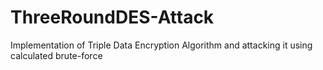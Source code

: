 # ThreeRoundDES-Attack
Implementation of Triple Data Encryption Algorithm and attacking it using calculated brute-force 
